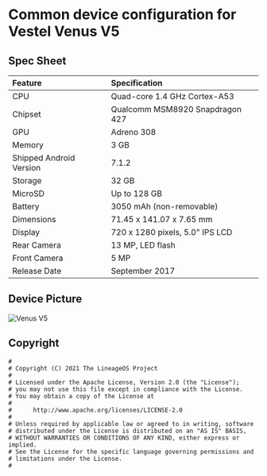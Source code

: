 # Common device configuration for Vestel Venus V5

## Spec Sheet

| Feature                 | Specification                     |
| :---------------------- | :-------------------------------- |
| CPU                     | Quad-core 1.4 GHz Cortex-A53      |
| Chipset                 | Qualcomm MSM8920 Snapdragon 427   |
| GPU                     | Adreno 308                        |
| Memory                  | 3 GB                              |
| Shipped Android Version | 7.1.2                             |
| Storage                 | 32 GB                             |
| MicroSD                 | Up to 128 GB                      |
| Battery                 | 3050 mAh (non-removable)          |
| Dimensions              | 71.45 x 141.07 x 7.65 mm          |
| Display                 | 720 x 1280 pixels, 5.0" IPS LCD   |
| Rear Camera             | 13 MP, LED flash                  |
| Front Camera            | 5 MP                              |
| Release Date            | September 2017                    |

## Device Picture

![Venus V5](https://cdn.akakce.com/vestel/vestel-venus-v5-32-gb-z.jpg "Venus V5")

## Copyright

```
#
# Copyright (C) 2021 The LineageOS Project
#
# Licensed under the Apache License, Version 2.0 (the "License");
# you may not use this file except in compliance with the License.
# You may obtain a copy of the License at
#
#      http://www.apache.org/licenses/LICENSE-2.0
#
# Unless required by applicable law or agreed to in writing, software
# distributed under the License is distributed on an "AS IS" BASIS,
# WITHOUT WARRANTIES OR CONDITIONS OF ANY KIND, either express or implied.
# See the License for the specific language governing permissions and
# limitations under the License.
#
